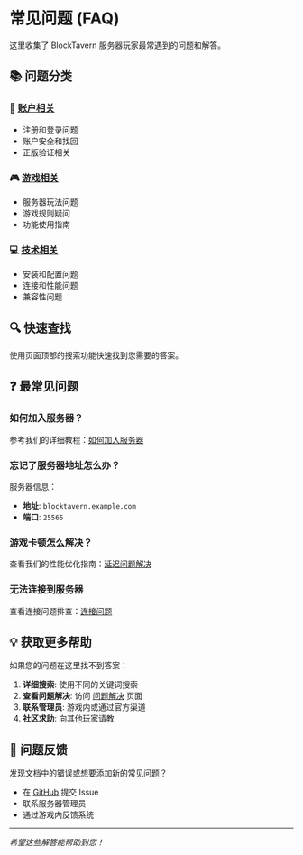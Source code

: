 # 常见问题 (FAQ)

这里收集了 BlockTavern 服务器玩家最常遇到的问题和解答。

## 📚 问题分类

### 👤 [账户相关](./account)
- 注册和登录问题
- 账户安全和找回
- 正版验证相关

### 🎮 [游戏相关](./gameplay)  
- 服务器玩法问题
- 游戏规则疑问
- 功能使用指南

### 💻 [技术相关](./technical)
- 安装和配置问题
- 连接和性能问题
- 兼容性问题

## 🔍 快速查找

使用页面顶部的搜索功能快速找到您需要的答案。

## ❓ 最常见问题

### 如何加入服务器？
参考我们的详细教程：[如何加入服务器](/gameplay/join-server)

### 忘记了服务器地址怎么办？
服务器信息：
- **地址**: `blocktavern.example.com`
- **端口**: `25565`

### 游戏卡顿怎么解决？
查看我们的性能优化指南：[延迟问题解决](/troubleshooting/lag-issues)

### 无法连接到服务器
查看连接问题排查：[连接问题](/troubleshooting/connection-issues)

## 💡 获取更多帮助

如果您的问题在这里找不到答案：

1. **详细搜索**: 使用不同的关键词搜索
2. **查看问题解决**: 访问 [问题解决](/troubleshooting/) 页面
3. **联系管理员**: 游戏内或通过官方渠道
4. **社区求助**: 向其他玩家请教

## 📝 问题反馈

发现文档中的错误或想要添加新的常见问题？

- 在 [GitHub](https://github.com/Re0XIAOPA/doc_blocktavern) 提交 Issue
- 联系服务器管理员
- 通过游戏内反馈系统

---

*希望这些解答能帮助到您！* 